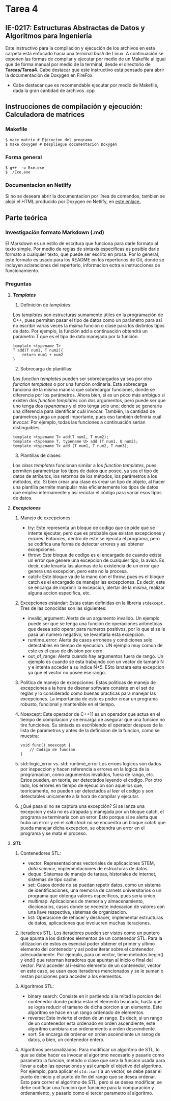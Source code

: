 # Tarea 4
## IE-0217: Estructuras Abstractas de Datos y Algoritmos para Ingeniería

Este instructivo para la compilación y ejecución de los archivos en esta carpeta está enfocado hacia una terminal _bash_ de Linux.  A continuación se exponen las formas de compilar y ejecutar por medio de un Makefile al igual que de forma manual por medio de la terminal, desde el directorio de **Tareas/Tarea4**. Cabe destacar que este instructivo está pensado para abrir la documentación de Doxygen en FireFox.

- Cabe destacar que es recomendable ejecutar por medio de Makefile, dada la gran cantidad de archivos .cpp

## Instrucciones de compilación y ejecución: Calculadora de matrices
### Makefile
```
$ make matrix # Ejecucion del programa
$ make doxygen # Despliegue documentacion Doxygen
``` 

### Forma general

```
$ g++  -o Exe.exe
$ ./Exe.exe
``` 
### Documentacion en Netlify

Si no se deseara abrir la documentacion por línea de comandos, también se alojó el HTML producido por Doxygen en Netlify, en [este enlace.]()

## Parte teórica

### Investigación formato Markdown (.md)

El Markdown es un estilo de escritura que funciona para darle formato al texto simple. Por medio de reglas de sintaxis especificas es posible darle formato a cualquier texto, que puede ser escrito en prosa. Por lo general, este formato es usado para los README en los repertorios de Git, donde se incluyen aclaraciones del repertorio, informacion ectra e instrucciones de funcionamiento. 

### Preguntas

1. ***Templates***
    1. Definición de _templates_:
    
    Los _templates_ son estructuras sumamente útiles en la programación de C++, pues permiten pasar el tipo de datos como un parámetro para así no escribir varias veces la msima función o clase para los distintos tipos de dato. Por ejemplo, la función add a continuación obtendrá un parámetro T que es el tipo de dato manejado por la función.

    ```
    template <typename T>
    T add(T num1, T num2){
        return num1 + num2
    }
    ```

    2. Sobrecarga de plantillas:
    
    Los _function templates_ pueden ser sobrecargados ya sea por otro _function templates_ o por una función ordinaria. Esta sobrecarga funciona de la misma manera que sobrecargar funciones, donde se diferencia por los parámetros. Ahora bien, si es un poco más ambiguo si existen dos _function templates_ con dos argumentos, pero puede ser que uno tenga dos _typenames_ y el otro tenga solo uno; donde se generaría una diferencia para identificar cuál invocar. También, la cantidad de parámetros juega un papel importante, pues eso también definiría cuál invocar. Por ejemplo, todas las funciones a continuación serían distinguibles.
    ```
    template <typename T> add(T num1, T num2);
    template <typename T, typename U> add (T num1. U num2);
    template <typename T> add (T num1, T num2, T num3); 
    ```
    
    3. Plantillas de clases:
    
    Los _class templates_ funcionan similar a los _function templates_, pues permiten parametrizar los tipos de datos que posee, ya sea el tipo de datos de atributos, los retornos de los métodos, los parámetros a los métodos, etc. Si bien crear una clase es crear un tipo de objeto, al hacer una plantilla permite manipular más eficientemente los tipos de datos que emplea internamente y así reciclar el código para variar esos tipos de datos.
    
2. ***Excepciones***

    1. Manejo de excepciones:
    
        - try: 
        Este representa un bloque de codigo que se pide que se intente ejecutar, pero que es probable que existan excepciones y errores. Entonces, dentro de este se ejecuta el programa, pero se codifica una forma de detectar errores y asi obtener excepciones.
        - throw: 
        Este bloque de codigo es el encargado de cuando exista un error que genere una excepcion de cualquier tipo, la avisa. Es decir, este levanta las alarmas de la existencia de un error que genera una excepcion, pero este no la procesa.
        - catch: 
        Este bloque va de la mano con el throw, pues es el bloque catch es el encargado de manejar las excepciones. Es decir, este se encarga de imprimir la excepcion, alertar de la misma, realizar alguna accion especifica, etc.
    
    2. Excepciones estándar:
    Estas estan definidas en la libreria ```stdexcept``` . Tres de las conocidas son las siguientes:
        - invalid_argument:
        Alerta de un argumento invalido. Un ejemplo puede ser que se tenga una funcion de operaciones aritmeticas que desea solo operar para numeros positivos, por lo que si se le pasa un numero negativo, se levantaria esta excepcion.
        - runtime_error:
        Alerta de casos erroneos y condiciones solo detectables en tiempo de ejecucion. UN ejemplo muy comun de este es el caso de division por cero.
        - out_of_range:
        Alerta cuando hay argumentos fuera de rango. Un ejemplo es cuando se esta trabajndo con un vector de tamano N y e intenta acceder a su indice N+5. ESto lanzara esta excepcion ya que el vector no posee ese rango.
    
    3. Política de manejo de excepciones:
        Estas politicas de manejo de excepciones a la hora de disenar software consiste en el set de reglas y lo considerado como buenas practicas para manejar las excepciones. La importancia de esto es poder crear un programa robusto, funcional y mantenible en el tiempo.

    4. Noexcept:
        Este operador de C++11 es un operador que actua en el tiempo de compilacion y se encarga de asegurar que una funcion no tire funciones. Su sintaxis es escribiendo el operador despues de la lista de parametros y antes de la definicion de la funcion, como se muestra:
        ```
        void func() noexcept {
            // Codigo de funcion
        }
        ``` 
    
    5. std::logic_error vs. std::runtime_error
    Los erroes logicos son dados por inspeccion y hacen referencia a errores en la logica de la programacion, como argumentos invalidos, fuera de rango, etc. Estos pueden, en teoria, ser detectados leyendo el codigo. Por otro lado, los errores en tiempo de ejecucion son aquellos que, teoricamente, no pueden ser detectados al leer el codigo y son detectables unicamente a la hora de compilar y ejecutar.
    
    6. ¿Qué pasa si no se captura una excepción?
    Si se lanza una excepcion y esta no es atrapada y manejada por un bloque catch, el programa se terminaria con un error. Esto porque si se alerta que hubo un error y en el _call stack_ no se encuentra un bloque _catch_ que pueda manejar dicha excepcion, se obtendra un error en el programa y se mata el proceso.

3. ***STL***
    
    1. Contenedores STL:
        - vector:
        Representaciones vectoriales de aplicaciones STEM, _data science_, implementaciones de estructuras de datos.
        - deque:
        Sistemas de manejo de tareas, historiales de internet, sistemas de tipo cache. 
        - set:
        Casos donde no se puedan repetir datos, como un sistema de identificaciones, una memoria de carnets universitarios o un programa que obtenga valores especificos, pues seria unico.
        - multimap:
        Aplicaciones de memoria y almacenamiento, diccionarios, casos donde se necesite indexacion de valores con una llave respectiva, sistemas de organizacion.
        - list:
        Operacione de rehacer y deshacer, implementar estructuras de datos, aplicaciones que involucren muchas iteraciones.

    2. Iteradores STL:
        Los iteradores pueden ser vistos como un puntero que apunta a los distintos elementos de un contenedor STL. Para la utilizacion de estos es esencial poder obtener el primer y ultimo elemento del contenedor y asi poder iterar sobre el contenedor adecuadamente. Por ejemplo, para un vector, tiene metodos begin() y end() que retornan iteradores que apuntan al inicio o final del vector. Para acceder al i-esimo elemento de un contenedor, vector en este caso, se usan esos iteradores mencionados y se le suman o restan posiciones para acceder a los elementos.
        
    3. Algoritmos STL:
        - binary search:
        Consiste en ir partiendo a la mitad la porcion del contenedor donde podria estar el elemento bsucado, hasta que se logra reducir el tamano de dicha porcion a un elemento. Este algoritmo se hace en un rango ordenado de elementos. 
        - reverse:
        Este invierte el orden de un rango. Es decir, si un rango de un contenedor esta ordenado en orden ascendiente, este algoritmo cambiara ese ordenamiento a orden descendiente.
        - sort:
        Se encarga de ordenar en orden ascendiente un ranog de datos, o bien, un contenedor entero.
    4. Algoritmos personalizados:
        Para modificar un algoritmo de STL, lo que se debe hacer es invocar al algoritmo necesario y pasarle como parametro  la funcion, metodo o clase que sera la funcion usada para llevar a cabo las operaciones y asi cumplir el objetivo del algoritmo. Por ejemplo, para aplicar el ```std::sort``` a un vector, se debe pasar el punto de inicio y el punto de fin del rango que se desea ordenar. Esto para correr el algoritmo de STL, pero si se desea modificar, se debe codificar una funcion que funcione para la comparacion y ordenamiento, y pasarlo como el tercer parametro al algoritmo.
